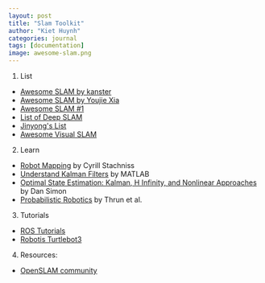 ```yaml
---
layout: post
title: "Slam Toolkit"
author: "Kiet Huynh"
categories: journal
tags: [documentation]
image: awesome-slam.png
---
```

 
1. List  
  * [Awesome SLAM by kanster](https://github.com/kanster/awesome-slam)  
  * [Awesome SLAM by Youjie Xia](https://github.com/SilenceOverflow/Awesome-SLAM)  
  * [Awesome SLAM \#1](https://github.com/OpenSLAM/awesome-SLAM-list)  
  * [List of Deep SLAM](https://adioshun.gitbooks.io/deep-slam/content/listof-deep-slam.html)  
  * [Jinyong's List](http://jinyongjeong.github.io/tag/SLAM/)  
  * [Awesome Visual SLAM](https://github.com/tzutalin/awesome-visual-slam)  

2. Learn  
  * [Robot Mapping](http://ais.informatik.uni-freiburg.de/teaching/ws13/mapping/) by Cyrill Stachniss   
  * [Understand Kalman Filters](https://www.youtube.com/playlist?list=PLn8PRpmsu08pzi6EMiYnR-076Mh-q3tWr) by MATLAB  
  * [Optimal State Estimation: Kalman, H Infinity, and Nonlinear Approaches](https://academic.csuohio.edu/simond/estimation/) by Dan Simon  
  * [Probabilistic Robotics](http://www.probabilistic-robotics.org/) by Thrun et al.  

3. Tutorials  
  * [ROS Tutorials](http://wiki.ros.org/ROS/Tutorials)  
  * [Robotis Turtlebot3](https://emanual.robotis.com/docs/en/platform/turtlebot3/overview/)  

4. Resources:
  * [OpenSLAM community](https://openslam-org.github.io/)  
<!--stackedit_data:
eyJoaXN0b3J5IjpbNzk2NTA5OTk5XX0=
-->